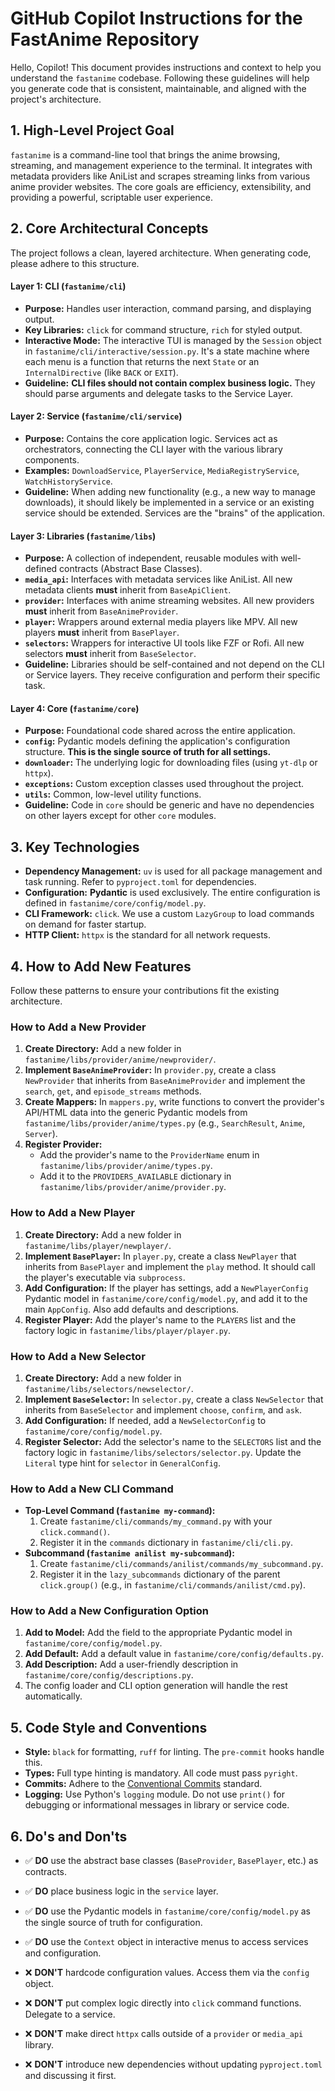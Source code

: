 # GitHub Copilot Instructions for the FastAnime Repository

Hello, Copilot! This document provides instructions and context to help you understand the `fastanime` codebase. Following these guidelines will help you generate code that is consistent, maintainable, and aligned with the project's architecture.

## 1. High-Level Project Goal

`fastanime` is a command-line tool that brings the anime browsing, streaming, and management experience to the terminal. It integrates with metadata providers like AniList and scrapes streaming links from various anime provider websites. The core goals are efficiency, extensibility, and providing a powerful, scriptable user experience.

## 2. Core Architectural Concepts

The project follows a clean, layered architecture. When generating code, please adhere to this structure.

#### Layer 1: CLI (`fastanime/cli`)
*   **Purpose:** Handles user interaction, command parsing, and displaying output.
*   **Key Libraries:** `click` for command structure, `rich` for styled output.
*   **Interactive Mode:** The interactive TUI is managed by the `Session` object in `fastanime/cli/interactive/session.py`. It's a state machine where each menu is a function that returns the next `State` or an `InternalDirective` (like `BACK` or `EXIT`).
*   **Guideline:** **CLI files should not contain complex business logic.** They should parse arguments and delegate tasks to the Service Layer.

#### Layer 2: Service (`fastanime/cli/service`)
*   **Purpose:** Contains the core application logic. Services act as orchestrators, connecting the CLI layer with the various library components.
*   **Examples:** `DownloadService`, `PlayerService`, `MediaRegistryService`, `WatchHistoryService`.
*   **Guideline:** When adding new functionality (e.g., a new way to manage downloads), it should likely be implemented in a service or an existing service should be extended. Services are the "brains" of the application.

#### Layer 3: Libraries (`fastanime/libs`)
*   **Purpose:** A collection of independent, reusable modules with well-defined contracts (Abstract Base Classes).
*   **`media_api`:** Interfaces with metadata services like AniList. All new metadata clients **must** inherit from `BaseApiClient`.
*   **`provider`:** Interfaces with anime streaming websites. All new providers **must** inherit from `BaseAnimeProvider`.
*   **`player`:** Wrappers around external media players like MPV. All new players **must** inherit from `BasePlayer`.
*   **`selectors`:** Wrappers for interactive UI tools like FZF or Rofi. All new selectors **must** inherit from `BaseSelector`.
*   **Guideline:** Libraries should be self-contained and not depend on the CLI or Service layers. They receive configuration and perform their specific task.

#### Layer 4: Core (`fastanime/core`)
*   **Purpose:** Foundational code shared across the entire application.
*   **`config`:** Pydantic models defining the application's configuration structure. **This is the single source of truth for all settings.**
*   **`downloader`:** The underlying logic for downloading files (using `yt-dlp` or `httpx`).
*   **`exceptions`:** Custom exception classes used throughout the project.
*   **`utils`:** Common, low-level utility functions.
*   **Guideline:** Code in `core` should be generic and have no dependencies on other layers except for other `core` modules.

## 3. Key Technologies
*   **Dependency Management:** `uv` is used for all package management and task running. Refer to `pyproject.toml` for dependencies.
*   **Configuration:** **Pydantic** is used exclusively. The entire configuration is defined in `fastanime/core/config/model.py`.
*   **CLI Framework:** `click`. We use a custom `LazyGroup` to load commands on demand for faster startup.
*   **HTTP Client:** `httpx` is the standard for all network requests.

## 4. How to Add New Features

Follow these patterns to ensure your contributions fit the existing architecture.

### How to Add a New Provider
1.  **Create Directory:** Add a new folder in `fastanime/libs/provider/anime/newprovider/`.
2.  **Implement `BaseAnimeProvider`:** In `provider.py`, create a class `NewProvider` that inherits from `BaseAnimeProvider` and implement the `search`, `get`, and `episode_streams` methods.
3.  **Create Mappers:** In `mappers.py`, write functions to convert the provider's API/HTML data into the generic Pydantic models from `fastanime/libs/provider/anime/types.py` (e.g., `SearchResult`, `Anime`, `Server`).
4.  **Register Provider:**
    *   Add the provider's name to the `ProviderName` enum in `fastanime/libs/provider/anime/types.py`.
    *   Add it to the `PROVIDERS_AVAILABLE` dictionary in `fastanime/libs/provider/anime/provider.py`.

### How to Add a New Player
1.  **Create Directory:** Add a new folder in `fastanime/libs/player/newplayer/`.
2.  **Implement `BasePlayer`:** In `player.py`, create a class `NewPlayer` that inherits from `BasePlayer` and implement the `play` method. It should call the player's executable via `subprocess`.
3.  **Add Configuration:** If the player has settings, add a `NewPlayerConfig` Pydantic model in `fastanime/core/config/model.py`, and add it to the main `AppConfig`. Also add defaults and descriptions.
4.  **Register Player:** Add the player's name to the `PLAYERS` list and the factory logic in `fastanime/libs/player/player.py`.

### How to Add a New Selector
1.  **Create Directory:** Add a new folder in `fastanime/libs/selectors/newselector/`.
2.  **Implement `BaseSelector`:** In `selector.py`, create a class `NewSelector` that inherits from `BaseSelector` and implement `choose`, `confirm`, and `ask`.
3.  **Add Configuration:** If needed, add a `NewSelectorConfig` to `fastanime/core/config/model.py`.
4.  **Register Selector:** Add the selector's name to the `SELECTORS` list and the factory logic in `fastanime/libs/selectors/selector.py`. Update the `Literal` type hint for `selector` in `GeneralConfig`.

### How to Add a New CLI Command
*   **Top-Level Command (`fastanime my-command`):**
    1.  Create `fastanime/cli/commands/my_command.py` with your `click.command()`.
    2.  Register it in the `commands` dictionary in `fastanime/cli/cli.py`.
*   **Subcommand (`fastanime anilist my-subcommand`):**
    1.  Create `fastanime/cli/commands/anilist/commands/my_subcommand.py`.
    2.  Register it in the `lazy_subcommands` dictionary of the parent `click.group()` (e.g., in `fastanime/cli/commands/anilist/cmd.py`).

### How to Add a New Configuration Option
1.  **Add to Model:** Add the field to the appropriate Pydantic model in `fastanime/core/config/model.py`.
2.  **Add Default:** Add a default value in `fastanime/core/config/defaults.py`.
3.  **Add Description:** Add a user-friendly description in `fastanime/core/config/descriptions.py`.
4.  The config loader and CLI option generation will handle the rest automatically.

## 5. Code Style and Conventions
*   **Style:** `black` for formatting, `ruff` for linting. The `pre-commit` hooks handle this.
*   **Types:** Full type hinting is mandatory. All code must pass `pyright`.
*   **Commits:** Adhere to the [Conventional Commits](https://www.conventionalcommits.org/en/v1.0.0/) standard.
*   **Logging:** Use Python's `logging` module. Do not use `print()` for debugging or informational messages in library or service code.

## 6. Do's and Don'ts

*   ✅ **DO** use the abstract base classes (`BaseProvider`, `BasePlayer`, etc.) as contracts.
*   ✅ **DO** place business logic in the `service` layer.
*   ✅ **DO** use the Pydantic models in `fastanime/core/config/model.py` as the single source of truth for configuration.
*   ✅ **DO** use the `Context` object in interactive menus to access services and configuration.

*   ❌ **DON'T** hardcode configuration values. Access them via the `config` object.
*   ❌ **DON'T** put complex logic directly into `click` command functions. Delegate to a service.
*   ❌ **DON'T** make direct `httpx` calls outside of a `provider` or `media_api` library.
*   ❌ **DON'T** introduce new dependencies without updating `pyproject.toml` and discussing it first.
